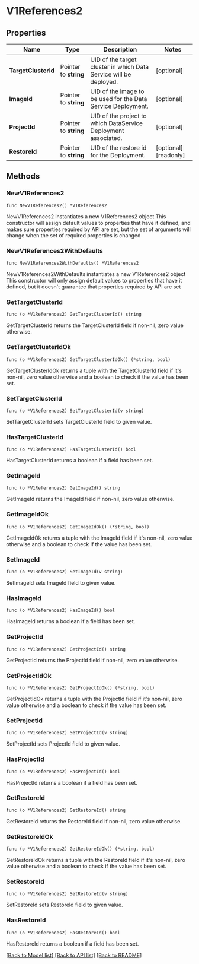 # V1References2

## Properties

Name | Type | Description | Notes
------------ | ------------- | ------------- | -------------
**TargetClusterId** | Pointer to **string** | UID of the target cluster in which Data Service will be deployed. | [optional] 
**ImageId** | Pointer to **string** | UID of the image to be used for the Data Service Deployment. | [optional] 
**ProjectId** | Pointer to **string** | UID of the project to which DataService Deployment associated. | [optional] 
**RestoreId** | Pointer to **string** | UID of the restore id for the Deployment. | [optional] [readonly] 

## Methods

### NewV1References2

`func NewV1References2() *V1References2`

NewV1References2 instantiates a new V1References2 object
This constructor will assign default values to properties that have it defined,
and makes sure properties required by API are set, but the set of arguments
will change when the set of required properties is changed

### NewV1References2WithDefaults

`func NewV1References2WithDefaults() *V1References2`

NewV1References2WithDefaults instantiates a new V1References2 object
This constructor will only assign default values to properties that have it defined,
but it doesn't guarantee that properties required by API are set

### GetTargetClusterId

`func (o *V1References2) GetTargetClusterId() string`

GetTargetClusterId returns the TargetClusterId field if non-nil, zero value otherwise.

### GetTargetClusterIdOk

`func (o *V1References2) GetTargetClusterIdOk() (*string, bool)`

GetTargetClusterIdOk returns a tuple with the TargetClusterId field if it's non-nil, zero value otherwise
and a boolean to check if the value has been set.

### SetTargetClusterId

`func (o *V1References2) SetTargetClusterId(v string)`

SetTargetClusterId sets TargetClusterId field to given value.

### HasTargetClusterId

`func (o *V1References2) HasTargetClusterId() bool`

HasTargetClusterId returns a boolean if a field has been set.

### GetImageId

`func (o *V1References2) GetImageId() string`

GetImageId returns the ImageId field if non-nil, zero value otherwise.

### GetImageIdOk

`func (o *V1References2) GetImageIdOk() (*string, bool)`

GetImageIdOk returns a tuple with the ImageId field if it's non-nil, zero value otherwise
and a boolean to check if the value has been set.

### SetImageId

`func (o *V1References2) SetImageId(v string)`

SetImageId sets ImageId field to given value.

### HasImageId

`func (o *V1References2) HasImageId() bool`

HasImageId returns a boolean if a field has been set.

### GetProjectId

`func (o *V1References2) GetProjectId() string`

GetProjectId returns the ProjectId field if non-nil, zero value otherwise.

### GetProjectIdOk

`func (o *V1References2) GetProjectIdOk() (*string, bool)`

GetProjectIdOk returns a tuple with the ProjectId field if it's non-nil, zero value otherwise
and a boolean to check if the value has been set.

### SetProjectId

`func (o *V1References2) SetProjectId(v string)`

SetProjectId sets ProjectId field to given value.

### HasProjectId

`func (o *V1References2) HasProjectId() bool`

HasProjectId returns a boolean if a field has been set.

### GetRestoreId

`func (o *V1References2) GetRestoreId() string`

GetRestoreId returns the RestoreId field if non-nil, zero value otherwise.

### GetRestoreIdOk

`func (o *V1References2) GetRestoreIdOk() (*string, bool)`

GetRestoreIdOk returns a tuple with the RestoreId field if it's non-nil, zero value otherwise
and a boolean to check if the value has been set.

### SetRestoreId

`func (o *V1References2) SetRestoreId(v string)`

SetRestoreId sets RestoreId field to given value.

### HasRestoreId

`func (o *V1References2) HasRestoreId() bool`

HasRestoreId returns a boolean if a field has been set.


[[Back to Model list]](../README.md#documentation-for-models) [[Back to API list]](../README.md#documentation-for-api-endpoints) [[Back to README]](../README.md)


